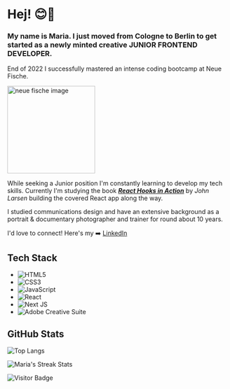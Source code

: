 # Hej! 😊👋

### My name is Maria. I just moved from Cologne to Berlin to get started as a newly minted creative JUNIOR FRONTEND DEVELOPER. 

End of 2022 I successfully mastered an intense coding bootcamp at Neue Fische. 

[<img src="https://wordpress.startsteps.org/wp-content/uploads/2022/02/neuefische@2x.png" alt="neue fische image" width="200"/> ](https://www.neuefische.de/)</br>

While seeking a Junior position I'm constantly learning to develop my tech skills. Currently I'm studying the book [**_React Hooks in Action_**](https://www.manning.com/books/react-hooks-in-action) by _John Larsen_ building the covered React app along the way. 

I studied communications design and have an extensive background as a portrait & documentary photographer and trainer for round about 10 years.

I'd love to connect! Here's my :arrow_right: [LinkedIn](https://www.linkedin.com/in/marialitwa/)


## Tech Stack

- ![HTML5](https://img.shields.io/badge/html5-%23E34F26.svg?style=for-the-badge&logo=html5&logoColor=white) 
- ![CSS3](https://img.shields.io/badge/css3-%231572B6.svg?style=for-the-badge&logo=css3&logoColor=white)
- ![JavaScript](https://img.shields.io/badge/javascript-%23323330.svg?style=for-the-badge&logo=javascript&logoColor=%23F7DF1E)
- ![React](https://img.shields.io/badge/react-%2320232a.svg?style=for-the-badge&logo=react&logoColor=%2361DAFB) 
- ![Next JS](https://img.shields.io/badge/Next-black?style=for-the-badge&logo=next.js&logoColor=white) 
- ![Adobe Creative Suite](https://img.shields.io/badge/adobe_creative_suite-%2331A8FF.svg?style=for-the-badge&logo=adobe&logoColor=white) 



## GitHub Stats

![Top Langs](https://github-readme-stats.vercel.app/api/top-langs/?username=marialitwa&theme=react&hide=TeX&layout=compact)

![Maria's Streak Stats](https://github-readme-streak-stats.herokuapp.com/?user=marialitwa&theme=react&hide_border=false)

![Visitor Badge](https://visitor-badge.laobi.icu/badge?page_id=FelineHuhn.FelineHuhn)

